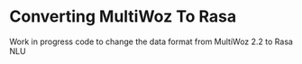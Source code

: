 # Converting MultiWoz To Rasa
 Work in progress code to change the data format from MultiWoz 2.2 to Rasa NLU
